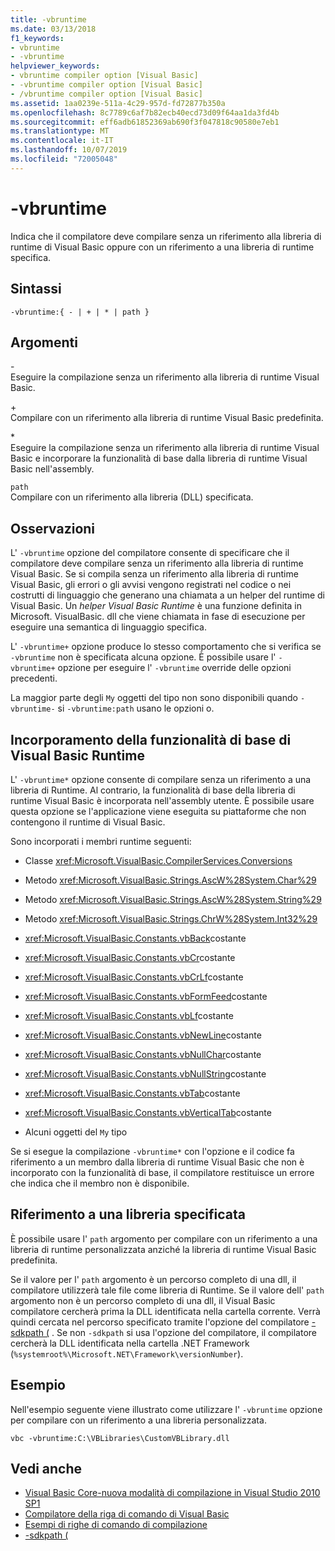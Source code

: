 ```yaml
---
title: -vbruntime
ms.date: 03/13/2018
f1_keywords:
- vbruntime
- -vbruntime
helpviewer_keywords:
- vbruntime compiler option [Visual Basic]
- -vbruntime compiler option [Visual Basic]
- /vbruntime compiler option [Visual Basic]
ms.assetid: 1aa0239e-511a-4c29-957d-fd72877b350a
ms.openlocfilehash: 8c7789c6af7b82ecb40ecd73d09f64aa1da3fd4b
ms.sourcegitcommit: eff6adb61852369ab690f3f047818c90580e7eb1
ms.translationtype: MT
ms.contentlocale: it-IT
ms.lasthandoff: 10/07/2019
ms.locfileid: "72005048"
---
```

# <a name="-vbruntime"></a>-vbruntime
Indica che il compilatore deve compilare senza un riferimento alla libreria di runtime di Visual Basic oppure con un riferimento a una libreria di runtime specifica.  
  
## <a name="syntax"></a>Sintassi  
  
```console  
-vbruntime:{ - | + | * | path }  
```  
  
## <a name="arguments"></a>Argomenti  
 \-  
 Eseguire la compilazione senza un riferimento alla libreria di runtime Visual Basic.  
  
 \+  
 Compilare con un riferimento alla libreria di runtime Visual Basic predefinita.  
  
 \*  
 Eseguire la compilazione senza un riferimento alla libreria di runtime Visual Basic e incorporare la funzionalità di base dalla libreria di runtime Visual Basic nell'assembly.  
  
 `path`  
 Compilare con un riferimento alla libreria (DLL) specificata.  
  
## <a name="remarks"></a>Osservazioni  
 L' `-vbruntime` opzione del compilatore consente di specificare che il compilatore deve compilare senza un riferimento alla libreria di runtime Visual Basic. Se si compila senza un riferimento alla libreria di runtime Visual Basic, gli errori o gli avvisi vengono registrati nel codice o nei costrutti di linguaggio che generano una chiamata a un helper del runtime di Visual Basic. Un *helper Visual Basic Runtime* è una funzione definita in Microsoft. VisualBasic. dll che viene chiamata in fase di esecuzione per eseguire una semantica di linguaggio specifica.  
  
 L' `-vbruntime+` opzione produce lo stesso comportamento che si verifica se `-vbruntime` non è specificata alcuna opzione. È possibile usare l' `-vbruntime+` opzione per eseguire l' `-vbruntime` override delle opzioni precedenti.  
  
 La maggior parte degli `My` oggetti del tipo non sono disponibili quando `-vbruntime-` si `-vbruntime:path` usano le opzioni o.  
  
## <a name="embedding-visual-basic-runtime-core-functionality"></a>Incorporamento della funzionalità di base di Visual Basic Runtime  
 L' `-vbruntime*` opzione consente di compilare senza un riferimento a una libreria di Runtime. Al contrario, la funzionalità di base della libreria di runtime Visual Basic è incorporata nell'assembly utente. È possibile usare questa opzione se l'applicazione viene eseguita su piattaforme che non contengono il runtime di Visual Basic.  
  
 Sono incorporati i membri runtime seguenti:  
  
- Classe <xref:Microsoft.VisualBasic.CompilerServices.Conversions>  
  
- Metodo <xref:Microsoft.VisualBasic.Strings.AscW%28System.Char%29>  
  
- Metodo <xref:Microsoft.VisualBasic.Strings.AscW%28System.String%29>  
  
- Metodo <xref:Microsoft.VisualBasic.Strings.ChrW%28System.Int32%29>  
  
- <xref:Microsoft.VisualBasic.Constants.vbBack>costante  
  
- <xref:Microsoft.VisualBasic.Constants.vbCr>costante  
  
- <xref:Microsoft.VisualBasic.Constants.vbCrLf>costante  
  
- <xref:Microsoft.VisualBasic.Constants.vbFormFeed>costante  
  
- <xref:Microsoft.VisualBasic.Constants.vbLf>costante  
  
- <xref:Microsoft.VisualBasic.Constants.vbNewLine>costante  
  
- <xref:Microsoft.VisualBasic.Constants.vbNullChar>costante  
  
- <xref:Microsoft.VisualBasic.Constants.vbNullString>costante  
  
- <xref:Microsoft.VisualBasic.Constants.vbTab>costante  
  
- <xref:Microsoft.VisualBasic.Constants.vbVerticalTab>costante  
  
- Alcuni oggetti del `My` tipo  
  
 Se si esegue la compilazione `-vbruntime*` con l'opzione e il codice fa riferimento a un membro dalla libreria di runtime Visual Basic che non è incorporato con la funzionalità di base, il compilatore restituisce un errore che indica che il membro non è disponibile.  
  
## <a name="referencing-a-specified-library"></a>Riferimento a una libreria specificata  
 È possibile usare l' `path` argomento per compilare con un riferimento a una libreria di runtime personalizzata anziché la libreria di runtime Visual Basic predefinita.  
  
 Se il valore per l' `path` argomento è un percorso completo di una dll, il compilatore utilizzerà tale file come libreria di Runtime. Se il valore dell' `path` argomento non è un percorso completo di una dll, il Visual Basic compilatore cercherà prima la DLL identificata nella cartella corrente. Verrà quindi cercata nel percorso specificato tramite l'opzione del compilatore [-sdkpath (](../../../visual-basic/reference/command-line-compiler/sdkpath.md) . Se non `-sdkpath` si usa l'opzione del compilatore, il compilatore cercherà la DLL identificata nella cartella .NET Framework (`%systemroot%\Microsoft.NET\Framework\versionNumber`).  
  
## <a name="example"></a>Esempio  
 Nell'esempio seguente viene illustrato come utilizzare l' `-vbruntime` opzione per compilare con un riferimento a una libreria personalizzata.  
  
```console
vbc -vbruntime:C:\VBLibraries\CustomVBLibrary.dll  
```  
  
## <a name="see-also"></a>Vedi anche

- [Visual Basic Core-nuova modalità di compilazione in Visual Studio 2010 SP1](https://devblogs.microsoft.com/vbteam/vb-core-new-compilation-mode-in-visual-studio-2010-sp1/)
- [Compilatore della riga di comando di Visual Basic](../../../visual-basic/reference/command-line-compiler/index.md)
- [Esempi di righe di comando di compilazione](../../../visual-basic/reference/command-line-compiler/sample-compilation-command-lines.md)
- [-sdkpath (](../../../visual-basic/reference/command-line-compiler/sdkpath.md)
